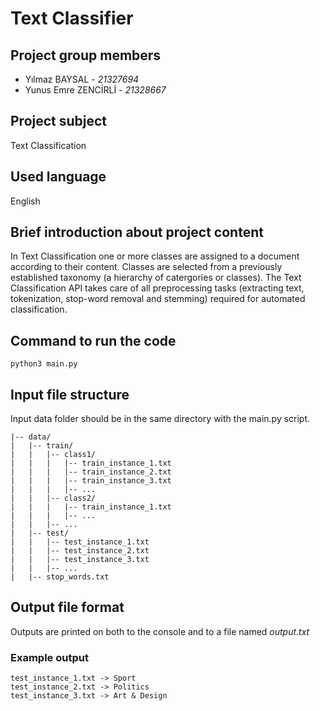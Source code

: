 # Text Classifier

## Project group members
- Yılmaz BAYSAL - _21327694_
- Yunus Emre ZENCİRLİ - _21328667_

## Project subject
Text Classification 

## Used language
English

## Brief introduction about project content   
In Text Classification one or more classes are assigned to a document according to their content. Classes are selected from a previously established taxonomy (a hierarchy of catergories or classes). The Text Classification API takes care of all preprocessing tasks (extracting text, tokenization, stop-word removal and stemming) required for automated classification.  

## Command to run the code
    python3 main.py

## Input file structure
Input data folder should be in the same directory with the main.py script.

    |-- data/
    |   |-- train/
    |   |   |-- class1/
    |   |   |   |-- train_instance_1.txt
    |   |   |   |-- train_instance_2.txt
    |   |   |   |-- train_instance_3.txt
    |   |   |   |-- ...
    |   |   |-- class2/
    |   |   |   |-- train_instance_1.txt
    |   |   |   |-- ...
    |   |   |-- ...
    |   |-- test/
    |   |   |-- test_instance_1.txt
    |   |   |-- test_instance_2.txt
    |   |   |-- test_instance_3.txt
    |   |   |-- ...
    |   |-- stop_words.txt
        
## Output file format
Outputs are printed on both to the console and to a file named _output.txt_

### Example output
    test_instance_1.txt -> Sport
    test_instance_2.txt -> Politics  
    test_instance_3.txt -> Art & Design  